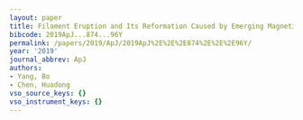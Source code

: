 ```yaml
---
layout: paper
title: Filament Eruption and Its Reformation Caused by Emerging Magnetic Flux
bibcode: 2019ApJ...874...96Y
permalink: /papers/2019/ApJ/2019ApJ%2E%2E%2E874%2E%2E%2E96Y/
year: '2019'
journal_abbrev: ApJ
authors:
- Yang, Bo
- Chen, Huadong
vso_source_keys: {}
vso_instrument_keys: {}
---
```

